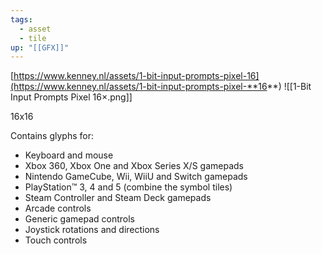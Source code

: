 ```yaml
---
tags:
  - asset
  - tile
up: "[[GFX]]"
---
```

[https://www.kenney.nl/assets/1-bit-input-prompts-pixel-16](https://www.kenney.nl/assets/1-bit-input-prompts-pixel-**16**)
![[1-Bit Input Prompts Pixel 16×.png]]

16x16

Contains glyphs for:

- Keyboard and mouse
- Xbox 360, Xbox One and Xbox Series X/S gamepads
- Nintendo GameCube, Wii, WiiU and Switch gamepads
- PlayStation™ 3, 4 and 5 (combine the symbol tiles)
- Steam Controller and Steam Deck gamepads
- Arcade controls
- Generic gamepad controls
- Joystick rotations and directions
- Touch controls